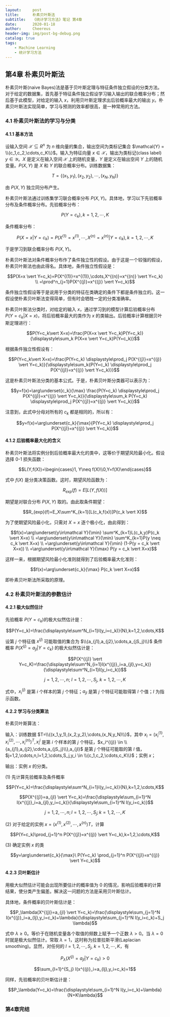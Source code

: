 ```yaml
---
layout:     post
title:      朴素贝叶斯法
subtitle:   《统计学习方法》笔记 第4章
date:       2020-01-18
author:     Cheereus
header-img: img/post-bg-debug.png
catalog: true
tags:
    - Machine Learning
    - 统计学习方法
---
```


## 第4章 朴素贝叶斯法

朴素贝叶斯(naive Bayes)法是基于贝叶斯定理与特征条件独立假设的分类方法。对于给定的数据集，首先基于特征条件独立假设学习输入输出的联合概率分布；然后基于此模型，对给定的输入 $x$，利用贝叶斯定理求出后验概率最大的输出 $y$。朴素贝叶斯法实现简单，学习与预测的效率都很高，是一种常用的方法。

### 4.1 朴素贝叶斯法的学习与分类

#### 4.1.1 基本方法

设输入空间 $\mathcal{X}\subseteq R^n$ 为 $n$ 维向量的集合，输出空间为类标记集合 $\mathcal{Y} = \\{c_1,c_2,\cdots,c_K\\}$。输入为特征向量 $x\in\mathcal{X}$，输出为类标记(class label) $y\in\mathcal{Y}$。$X$ 是定义在输入空间 $\mathcal{X}$ 上的随机变量，$Y$ 是定义在输出空间 $Y$ 上的随机变量。$P(X,Y)$ 是 $X$ 和 $Y$ 的联合概率分布。训练数据集：

$$T=\{(x_1,y_1),(x_2,y_2),\cdots,(x_N,y_N)\}$$

由 $P(X,Y)$ 独立同分布产生。

朴素贝叶斯法通过训练集学习联合概率分布 $P(X,Y)$。具体地，学习以下先验概率分布及条件概率分布。先验概率分布：

$$P(Y=c_k),k=1,2,\cdots,K$$

条件概率分布：

$$P(X=x \vert Y=c_k)=P(X^{(1)}=x^{(1)},\cdots,X^{(n)}=x^{(n)} \vert Y=c_k),k=1,2,\cdots,K$$

于是学习到联合概率分布 $P(X,Y)$。

朴素贝叶斯法对条件概率分布作了条件独立性的假设。由于这是一个较强的假设，朴素贝叶斯法也由此得名。具体地，条件独立性假设是：

$$P(X=x \vert Y=c_k)=P(X^{(1)}=x^{(1)},\cdots,X^{(n)}=x^{(n)} \vert Y=c_k) \\ =\prod^n_{j=1}P(X^{(j)}=x^{(j)} \vert Y=c_k)$$

条件独立性假设等于是说用于分类的特征在类确定的条件下都是条件独立的。这一假设使朴素贝叶斯法变得简单，但有时会牺牲一定的分类准确率。

朴素贝叶斯法分类时，对给定的输入 $x$，通过学习到的模型计算后验概率分布 $P(Y=c_k\vert X=x)$，将后验概率最大的类作为 $x$ 的类输出。后验概率计算根据贝叶斯定理进行：

$$P(Y=c_k\vert X=x)=\frac{P(X=x \vert Y=c_k)P(Y=c_k)}{\displaystyle\sum_k P(X=x \vert Y=c_k)P(Y=c_k)}$$

根据条件独立性假设有：

$$P(Y=c_k\vert X=x)=\frac{P(Y=c_k) \displaystyle\prod_j P(X^{(j)}=x^{(j)} \vert Y=c_k)}{\displaystyle\sum_k{P(Y=c_k) \displaystyle\prod_j P(X^{(j)}=x^{(j)} \vert Y=c_k)}}$$

这是朴素贝叶斯法分类的基本公式。于是，朴素贝叶斯分类器可以表示为：

$$y=f(x)=\arg\underset{c_k}{\max} \frac{P(Y=c_k) \displaystyle\prod_j P(X^{(j)}=x^{(j)} \vert Y=c_k)}{\displaystyle\sum_k P(Y=c_k) \displaystyle\prod_j P(X^{(j)}=x^{(j)} \vert Y=c_k)}$$

注意到，此式中分母对所有的 $c_k$ 都是相同的，所以有：

$$y=f(x)=\arg\underset{c_k}{\max}{P(Y=c_k) \displaystyle\prod_j P(X^{(j)}=x^{(j)} \vert Y=c_k)}$$

#### 4.1.2 后验概率最大化的含义

朴素贝叶斯法将实例分到后验概率最大化的类中，这等价于期望风险最小化。假设选择 0-1 损失函数：

$$L(Y,f(X))=\begin{cases}1, Y\neq f(X)\\0,Y=f(X)\end{cases}$$

式中 $f(X)$ 是分类决策函数。这时，期望风险函数为：

$$R_{exp}(f)=E[L(Y,f(X))]$$

期望是对联合分布 $P(X,Y)$ 取的。由此取条件期望：

$$R_{exp}(f)=E_X\sum^K_{k=1}[L(c_k,f(x))]P(c_k \vert X)$$

为了使期望风险最小化，只需对 $X=x$ 逐个极小化，由此得到：

$$f(x)=\arg\underset{y\in\mathcal Y}{\min} \sum^K_{k=1}L(c_k,y)P(c_k \vert X=x) \\ =\arg\underset{y\in\mathcal Y}{\min} \sum^K_{k=1}P(y \neq c_k \vert X=x) \\ =\arg\underset{y\in\mathcal Y}{\min} (1-P(y = c_k \vert X=x)) \\ =\arg\underset{y\in\mathcal Y}{\max} P(y = c_k \vert X=x)$$

这样一来，根据期望风险最小化准则就得到了后验概率最大化准则：

$$f(x)=\arg\underset{c_k}{\max} P(c_k \vert X=x)$$

即朴素贝叶斯法所采取的原理。

### 4.2 朴素贝叶斯法的参数估计

#### 4.2.1 极大似然估计

先验概率 $P(Y=c_k)$的极大似然估计是：

$$P(Y=c_k)=\frac{\displaystyle\sum^N_{i=1}I(y_i=c_k)}{N},k=1,2,\cdots,K$$

设第 $j$ 个特征值 $x^{(j)}$ 可能取值的集合为 $\\{a_{j1},a_{j2},\cdots,a_{jS_j}\\}$ 条件概率 $P(X^{(j)}=a_{jl} \vert Y=c_k)$ 的极大似然估计是：

$$P(X^{(j)} \vert Y=c_K)=\frac{\displaystyle\sum^N_{i=1}I(x^{(j)}_i=a_{jl},y=c_k)}{\displaystyle\sum^N_{i=1}I(y_i=c_k)}$$

$$j=1,2,\cdots,n;\ l=1,2,\cdots,S_j,\ k=1,2,\cdots,K$$

式中，$x^{(j)}_i$ 是第 $i$ 个样本的第 $j$ 个特征；$a_{jl}$ 是第 $j$ 个特征可能取得第 $l$ 个值；$I$ 为指示函数。

#### 4.2.2 学习与分类算法

朴素贝叶斯算法：

输入：训练数据 $T=\\{(x_1,y_1),(x_2,y_2),\cdots,(x_N,y_N)\\}$，其中 $x_i=(x_i^{(1)},x_i^{(2)},\cdots,x_i^{(n)})^T,x_i^{j}$ 是第 $i$ 个样本的第 $j$ 个特征，$x_i^{(j)} \in \\{a_{j1},a_{j2},\cdots,a_{jS_j}\\},a_{jl}$ 是第 $j$ 个特征可能取的第 $l$ 值，$j=1,2,\cdots,n,l=1,2,\cdots,S_j,y_i \in \\{c_1,c_2,\cdots,c_K\\}$；实例 $x$；

输出：实例 $x$ 的分类。

(1) 先计算先验概率及条件概率

$$P(Y=c_k)=\frac{\displaystyle\sum^N_{i=1}I(y_i=c_k)}{N},k=1,2,\cdots,K$$

$$P(X^{(j)}=a_{jl} \vert Y=c_k)=\frac{\displaystyle\sum_{i=1}^N I(x^{(j)}_i=a_{jl},y_i=c_k)}{\displaystyle\sum_{i=1}^N I(y_i=c_k)}$$

$$j=1,2,\cdots,n;l=1,2,\cdots,S_j;k=1,2,\cdots,K$$

(2) 对于给定的实例 $x=(x^{(1)},x^{(2)},\cdots,x^{(n)})T$，计算

$$P(Y=c_k)\prod_{j=1}^n P(X^{(j)}=x^{(j)} \vert Y=c_k),k=1,2,\cdots,K$$

(3) 确定实例 $x$ 的类

$$y=\arg\underset{c_k}{\max}\ P(Y=c_k) \prod_{j=1}^n P(X^{(j)}=x^{(j)} \vert Y=c_k)$$

#### 4.2.3 贝叶斯估计

用极大似然估计可能会出现所要估计的概率值为 0 的情况，影响后验概率的计算结果，使分类产生偏差。解决这一问题的方法是采用贝叶斯估计。

具体地，条件概率的贝叶斯估计是：

$$P_\lambda(X^{(j)}=a_{jl} \vert Y=c_k)=\frac{\displaystyle\sum_{j=1}^N I(x^{(j)}_i=a_{lj},y_i=c_k)+\lambda}{\displaystyle\sum_{j=1}^N I(y_i=c_k)+S_j \lambda}$$

式中 $\lambda\geq 0$。等价于在随机变量各个取值的频数上赋予一个正数 $\lambda > 0$。当 $\lambda = 0$ 时就是极大似然估计。常取 $\lambda = 1$，这时称为拉普拉斯平滑(Laplacian smoothing)。显然，对任何的 $l=1,2,\cdots,S_j, \ k=1,2,\cdots,K$，有

$$P_\lambda(X^{(j)}=a_{jl} \vert Y=c_k) > 0$$

$$\sum_{l=1}^{S_j} I(x^{(j)}_i=a_{lj},y_i=c_k)=1$$

同样，先验概率的贝叶斯估计是：

$$P_\lambda(Y=c_k)=\frac{\displaystyle\sum_{i=1}^N I(y_i=c_k)+\lambda}{N+K\lambda}$$

### 第4章完结

